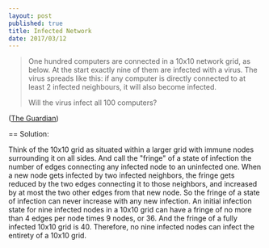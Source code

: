```yaml
---
layout: post
published: true
title: Infected Network
date: 2017/03/12
---
```


>One hundred computers are connected in a 10x10 network grid, as below. At the start exactly nine of them are infected with a virus. The virus spreads like this: if any computer is directly connected to at least 2 infected neighbours, it will also become infected.
>
>Will the virus infect all 100 computers? 
>
([The Guardian](https://www.theguardian.com/science/2017/mar/13/can-you-solve-it-pi-day-puzzles-that-will-leave-you-pie-eyed))

== Solution:

Think of the 10x10 grid as situated within a larger grid with immune nodes surrounding it on all sides. And call the "fringe" of a state of infection the number of edges connecting any infected node to an uninfected one.  When a new node gets infected by two infected neighbors, the fringe gets reduced by the two edges connecting it to those neighbors, and increased by at most the two other edges from that new node. So the fringe of a state of infection can never increase with any new infection.  An initial infection state for nine infected nodes in a 10x10 grid can have a fringe of no more than 4 edges per node times 9 nodes, or 36. And the fringe of a fully infected 10x10 grid is 40. Therefore, no nine infected nodes can infect the entirety of a 10x10 grid.

<br>
